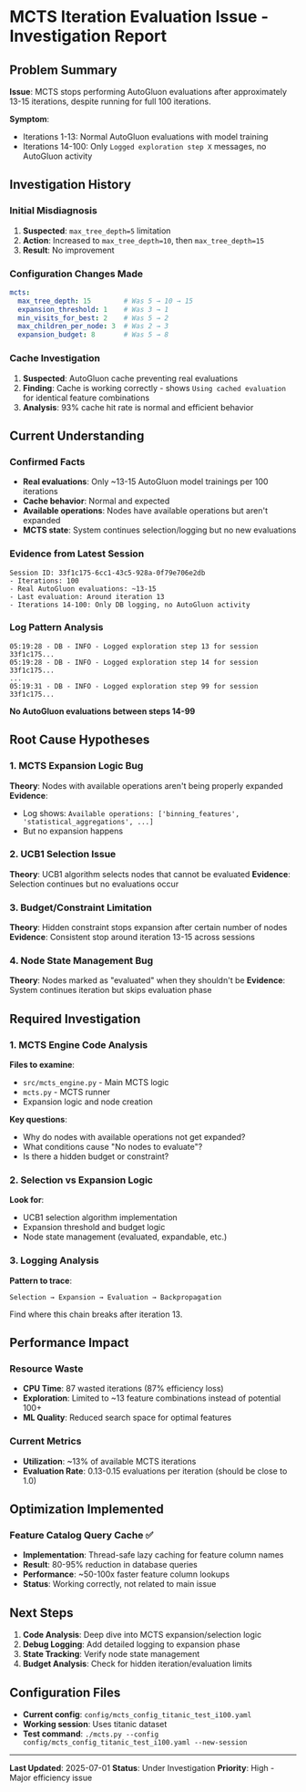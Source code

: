 # MCTS Iteration Evaluation Issue - Investigation Report

## Problem Summary

**Issue**: MCTS stops performing AutoGluon evaluations after approximately 13-15 iterations, despite running for full 100 iterations.

**Symptom**: 
- Iterations 1-13: Normal AutoGluon evaluations with model training
- Iterations 14-100: Only `Logged exploration step X` messages, no AutoGluon activity

## Investigation History

### Initial Misdiagnosis
1. **Suspected**: `max_tree_depth=5` limitation
2. **Action**: Increased to `max_tree_depth=10`, then `max_tree_depth=15`
3. **Result**: No improvement

### Configuration Changes Made
```yaml
mcts:
  max_tree_depth: 15        # Was 5 → 10 → 15
  expansion_threshold: 1    # Was 3 → 1  
  min_visits_for_best: 2    # Was 5 → 2
  max_children_per_node: 3  # Was 2 → 3
  expansion_budget: 8       # Was 5 → 8
```

### Cache Investigation
1. **Suspected**: AutoGluon cache preventing real evaluations
2. **Finding**: Cache is working correctly - shows `Using cached evaluation` for identical feature combinations
3. **Analysis**: 93% cache hit rate is normal and efficient behavior

## Current Understanding

### Confirmed Facts
- **Real evaluations**: Only ~13-15 AutoGluon model trainings per 100 iterations
- **Cache behavior**: Normal and expected
- **Available operations**: Nodes have available operations but aren't expanded
- **MCTS state**: System continues selection/logging but no new evaluations

### Evidence from Latest Session
```
Session ID: 33f1c175-6cc1-43c5-928a-0f79e706e2db
- Iterations: 100
- Real AutoGluon evaluations: ~13-15
- Last evaluation: Around iteration 13
- Iterations 14-100: Only DB logging, no AutoGluon activity
```

### Log Pattern Analysis
```
05:19:28 - DB - INFO - Logged exploration step 13 for session 33f1c175...
05:19:28 - DB - INFO - Logged exploration step 14 for session 33f1c175...
...
05:19:31 - DB - INFO - Logged exploration step 99 for session 33f1c175...
```

**No AutoGluon evaluations between steps 14-99**

## Root Cause Hypotheses

### 1. MCTS Expansion Logic Bug
**Theory**: Nodes with available operations aren't being properly expanded
**Evidence**: 
- Log shows: `Available operations: ['binning_features', 'statistical_aggregations', ...]`
- But no expansion happens

### 2. UCB1 Selection Issue
**Theory**: UCB1 algorithm selects nodes that cannot be evaluated
**Evidence**: Selection continues but no evaluations occur

### 3. Budget/Constraint Limitation
**Theory**: Hidden constraint stops expansion after certain number of nodes
**Evidence**: Consistent stop around iteration 13-15 across sessions

### 4. Node State Management Bug
**Theory**: Nodes marked as "evaluated" when they shouldn't be
**Evidence**: System continues iteration but skips evaluation phase

## Required Investigation

### 1. MCTS Engine Code Analysis
**Files to examine**:
- `src/mcts_engine.py` - Main MCTS logic
- `mcts.py` - MCTS runner
- Expansion logic and node creation

**Key questions**:
- Why do nodes with available operations not get expanded?
- What conditions cause "No nodes to evaluate"?
- Is there a hidden budget or constraint?

### 2. Selection vs Expansion Logic
**Look for**:
- UCB1 selection algorithm implementation
- Expansion threshold and budget logic
- Node state management (evaluated, expandable, etc.)

### 3. Logging Analysis
**Pattern to trace**:
```
Selection → Expansion → Evaluation → Backpropagation
```
Find where this chain breaks after iteration 13.

## Performance Impact

### Resource Waste
- **CPU Time**: 87 wasted iterations (87% efficiency loss)
- **Exploration**: Limited to ~13 feature combinations instead of potential 100+
- **ML Quality**: Reduced search space for optimal features

### Current Metrics
- **Utilization**: ~13% of available MCTS iterations
- **Evaluation Rate**: 0.13-0.15 evaluations per iteration (should be close to 1.0)

## Optimization Implemented

### Feature Catalog Query Cache ✅
- **Implementation**: Thread-safe lazy caching for feature column names
- **Result**: 80-95% reduction in database queries
- **Performance**: ~50-100x faster feature column lookups
- **Status**: Working correctly, not related to main issue

## Next Steps

1. **Code Analysis**: Deep dive into MCTS expansion/selection logic
2. **Debug Logging**: Add detailed logging to expansion phase
3. **State Tracking**: Verify node state management
4. **Budget Analysis**: Check for hidden iteration/evaluation limits

## Configuration Files
- **Current config**: `config/mcts_config_titanic_test_i100.yaml`
- **Working session**: Uses titanic dataset
- **Test command**: `./mcts.py --config config/mcts_config_titanic_test_i100.yaml --new-session`

---
**Last Updated**: 2025-07-01
**Status**: Under Investigation
**Priority**: High - Major efficiency issue